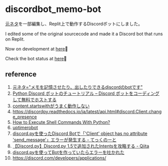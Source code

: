 # discordbot_memo-bot


[元ネタ](https://gist.github.com/yhay81/78170131dff03d2fdf52d3b8e77c0800)を一部編集し、Replit上で動作するDiscordボットにしました。

I edited some of the original sourcecode and made it a Discord bot that runs on Replit.

Now on development at [here](https://replit.com/@hachikou136/discordbotmemo-bot)🤖

Check the bot status at [here](https://stats.uptimerobot.com/ODYmKHNjr6)🔭

## reference

1. [元ネタ="メモを記憶させたり、出したりできるdiscordのbotです"
](https://gist.github.com/yhay81/78170131dff03d2fdf52d3b8e77c0800)
2. [Python Discord ボットのチュートリアル – Discord ボットをコーディングして無料でホストする](https://www.freecodecamp.org/japanese/news/create-a-discord-bot-with-python/)
3. [content.startswithがうまく動作しない](https://teratail.com/questions/nvls1hx0d4fr9z)
4. https://discordpy.readthedocs.io/ja/latest/api.html#discord.Client.change_presence
5. [How to Execute Shell Commands With Python?](https://www.the-analytics.club/python-shell-commands)
6. [uptimerobot](https://uptimerobot.com/)
7. [discord.pyを使ったDiscord Botで「'Client' object has no attribute 'send_message'」エラーが発生する - てっくのーと](https://tech.mizuka123.net/entry/2018/09/30/090645)
8. [【Discord.py】Discord.py 1.5で追加されたIntentsを攻略する - Qiita](https://qiita.com/manuo/items/7f62dc2f1e0a801a0708)
9. [discord.pyを使ってBotを作っていたらエラーを吐かれた](https://teratail.com/questions/3qvdlwofzo3aww)
10. https://discord.com/developers/applications/
